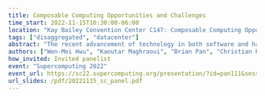 ```yaml
---
title: Composable Computing Opportunities and Challenges
time_start: 2022-11-15T10:30:00-06:00
location: "Kay Bailey Convention Center C147: Composable Computing Opportunities and Challenges"
tags: ["disaggregated", "datacenter"]
abstract: "The recent advancement of technology in both software and hardware enables the concept of the composable system design. A composable system provides flexibility to serve a variety of workloads by means of a software defined infrastructure based on hardware disaggregated over a network fabric. The system offers a dynamic co-design platform that allows experiments and measurements in a controlled environment. This new paradigm targets eliminating unused (jailed) hardware in a computing system and decouples the life cycle of components (e.g., CPU vs memory). In addition, a composable system is helpful for accelerating the adoption of new hardware in software applications as new devices can be simply plugged into an existing system. In this panel discussion, we will discuss the pros/cons of composable systems, and considerations when applying this design for data centers to accommodate a variety of workloads"
authors: ["Wen-Mei Hwu", "Kaoutar Maghraoui", "Brian Pan", "Christian Pinto", "Carl Pearson", "I-Hsin Chung"]
how_invited: Invited panelist
event: "Supercomputing 2022"
event_url: https://sc22.supercomputing.org/presentation/?id=pan111&sess=sess180
url_slides: /pdf/20221115_sc_panel.pdf
---
```

